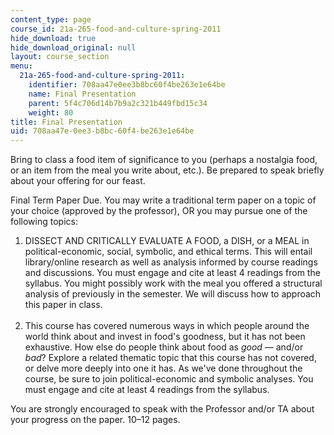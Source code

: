 ```yaml
---
content_type: page
course_id: 21a-265-food-and-culture-spring-2011
hide_download: true
hide_download_original: null
layout: course_section
menu:
  21a-265-food-and-culture-spring-2011:
    identifier: 708aa47e0ee3b8bc60f4be263e1e64be
    name: Final Presentation
    parent: 5f4c706d14b7b9a2c321b449fbd15c34
    weight: 80
title: Final Presentation
uid: 708aa47e-0ee3-b8bc-60f4-be263e1e64be
---
```


Bring to class a food item of significance to you (perhaps a nostalgia food, or an item from the meal you write about, etc.). Be prepared to speak briefly about your offering for our feast.

Final Term Paper Due. You may write a traditional term paper on a topic of your choice (approved by the professor), OR you may pursue one of the following topics:

1.  DISSECT AND CRITICALLY EVALUATE A FOOD, a DISH, or a MEAL in political-economic, social, symbolic, and ethical terms. This will entail library/online research as well as analysis informed by course readings and discussions. You must engage and cite at least 4 readings from the syllabus. You might possibly work with the meal you offered a structural analysis of previously in the semester. We will discuss how to approach this paper in class.  
     
2.  This course has covered numerous ways in which people around the world think about and invest in food's goodness, but it has not been exhaustive. How else do people think about food as _good_ — and/or _bad_? Explore a related thematic topic that this course has not covered, or delve more deeply into one it has. As we've done throughout the course, be sure to join political-economic and symbolic analyses. You must engage and cite at least 4 readings from the syllabus.

You are strongly encouraged to speak with the Professor and/or TA about your progress on the paper. 10–12 pages.
